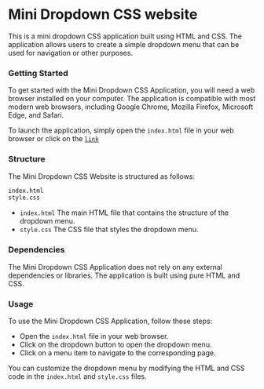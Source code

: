 # Mini Dropdown CSS website
This is a mini dropdown CSS application built using HTML and CSS. The application allows users to create a simple dropdown menu that can be used for navigation or other purposes.

### Getting Started
To get started with the Mini Dropdown CSS Application, you will need a web browser installed on your computer. The application is compatible with most modern web browsers, including Google Chrome, Mozilla Firefox, Microsoft Edge, and Safari.

To launch the application, simply open the `index.html` file in your web browser or click on the <a href="https://benjaminachebe.github.io/Dropdown-Mini-Project/" target="_blank">`link`</a>

### Structure
The Mini Dropdown CSS Website is structured as follows:

```diff
index.html
style.css
```
* `index.html` The main HTML file that contains the structure of the dropdown menu.
* `style.css` The CSS file that styles the dropdown menu.

### Dependencies
The Mini Dropdown CSS Application does not rely on any external dependencies or libraries. The application is built using pure HTML and CSS.

### Usage
To use the Mini Dropdown CSS Application, follow these steps:

* Open the `index.html` file in your web browser.
* Click on the dropdown button to open the dropdown menu.
* Click on a menu item to navigate to the corresponding page.

You can customize the dropdown menu by modifying the HTML and CSS code in the `index.html` and `style.css` files.

